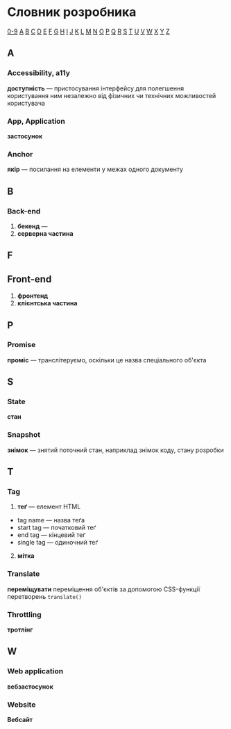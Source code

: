 # Словник розробника

[0-9](#0-9) [A](#a) [B](#b) [C](#c) [D](#d) [E](#e) [F](#f) [G](#g) [H](#h) [I](#i) [J](#j) [K](#k) [L](#l) [M](#m) [N](#n) [O](#o) [P](#p) [Q](#q) [R](#r) [S](#s) [T](#t) [U](#u) [V](#v) [W](#w) [X](#x) [Y](#y) [Z](#z)

## A

### Accessibility, a11y

**доступність** — пристосування інтерфейсу для полегшення користування ним незалежно від фізичних чи технічних можливостей користувача

### App, Application

**застосунок**

### Anchor

**якір** — посилання на елементи у межах одного документу

## B

### Back-end

1. **бекенд** — 
2. **серверна частина**
## F

## Front-end

1. **фронтенд**
2. **клієнтська частина**

## P

### Promise

**проміс** — транслітеруємо, оскільки це назва спеціального об'єкта

## S

### State

**стан**

### Snapshot

**знімок** — знятий поточний стан, наприклад знімок коду, стану розробки

## T

### Tag

1. **теґ** — елемент HTML
* tag name — назва теґа
* start tag — початковий теґ
* end tag — кінцевий теґ
* single tag — одиночний теґ
2. **мітка**

### Translate

**переміщувати** переміщення об'єктів за допомогою CSS-функції перетворень `translate()`

### Throttling

**тротлінг**

## W

### Web application

**вебзастосунок**

### Website

**Вебсайт**
